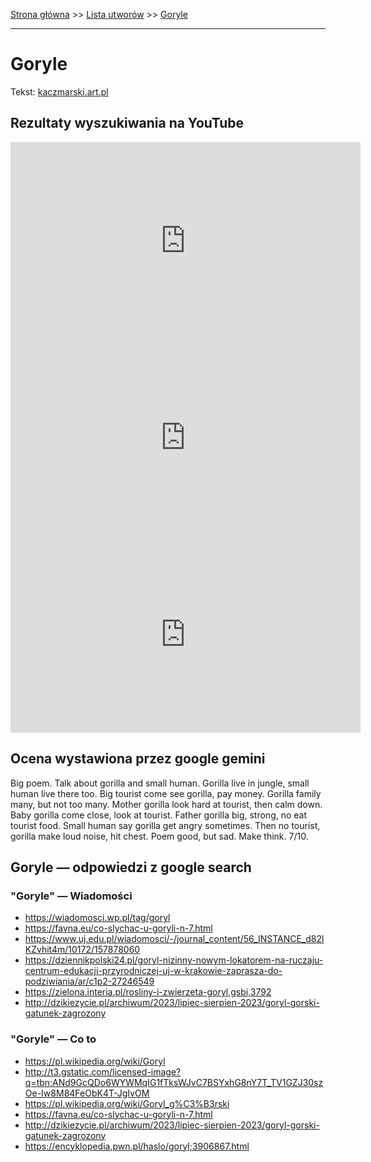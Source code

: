 [Strona główna](../index.md) >> [Lista utworów](../list.md) >> [Goryle](161.md)

---

# Goryle

Tekst: [kaczmarski.art.pl](https://www.kaczmarski.art.pl/tworczosc/wiersze/goryle/)

## Rezultaty wyszukiwania na YouTube

<iframe width="560" height="315" src="https://www.youtube.com/embed/PNAZ6i-PbLg?si=IdontcarewhotheIRSsendsImnotpayingtaxes" title="YouTube video player" frameborder="0" allow="accelerometer; autoplay; clipboard-write; encrypted-media; gyroscope; picture-in-picture; web-share" referrerpolicy="strict-origin-when-cross-origin" allowfullscreen></iframe>

<iframe width="560" height="315" src="https://www.youtube.com/embed/TRk-oWP3b0s?si=IdontcarewhotheIRSsendsImnotpayingtaxes" title="YouTube video player" frameborder="0" allow="accelerometer; autoplay; clipboard-write; encrypted-media; gyroscope; picture-in-picture; web-share" referrerpolicy="strict-origin-when-cross-origin" allowfullscreen></iframe>

<iframe width="560" height="315" src="https://www.youtube.com/embed/G0ha9fxBFy0?si=IdontcarewhotheIRSsendsImnotpayingtaxes" title="YouTube video player" frameborder="0" allow="accelerometer; autoplay; clipboard-write; encrypted-media; gyroscope; picture-in-picture; web-share" referrerpolicy="strict-origin-when-cross-origin" allowfullscreen></iframe>

## Ocena wystawiona przez google gemini

Big poem. Talk about gorilla and small human. Gorilla live in jungle, small human live there too. Big tourist come see gorilla, pay money. Gorilla family many, but not too many. Mother gorilla look hard at tourist, then calm down. Baby gorilla come close, look at tourist. Father gorilla big, strong, no eat tourist food. Small human say gorilla get angry sometimes. Then no tourist, gorilla make loud noise, hit chest. Poem good, but sad. Make think. 7/10.


## Goryle — odpowiedzi z google search

### "Goryle" — Wiadomości

- <https://wiadomosci.wp.pl/tag/goryl>
- <https://favna.eu/co-slychac-u-goryli-n-7.html>
- <https://www.uj.edu.pl/wiadomosci/-/journal_content/56_INSTANCE_d82lKZvhit4m/10172/157878060>
- <https://dziennikpolski24.pl/goryl-nizinny-nowym-lokatorem-na-ruczaju-centrum-edukacji-przyrodniczej-uj-w-krakowie-zaprasza-do-podziwiania/ar/c1p2-27246549>
- <https://zielona.interia.pl/rosliny-i-zwierzeta-goryl,gsbi,3792>
- <http://dzikiezycie.pl/archiwum/2023/lipiec-sierpien-2023/goryl-gorski-gatunek-zagrozony>

### "Goryle" — Co to

- <https://pl.wikipedia.org/wiki/Goryl>
- <http://t3.gstatic.com/licensed-image?q=tbn:ANd9GcQDo6WYWMqIG1fTksWJvC7BSYxhG8nY7T_TV1GZJ30szOe-Iw8M84FeObK4T-JgIvOM>
- <https://pl.wikipedia.org/wiki/Goryl_g%C3%B3rski>
- <https://favna.eu/co-slychac-u-goryli-n-7.html>
- <http://dzikiezycie.pl/archiwum/2023/lipiec-sierpien-2023/goryl-gorski-gatunek-zagrozony>
- <https://encyklopedia.pwn.pl/haslo/goryl;3906867.html>

